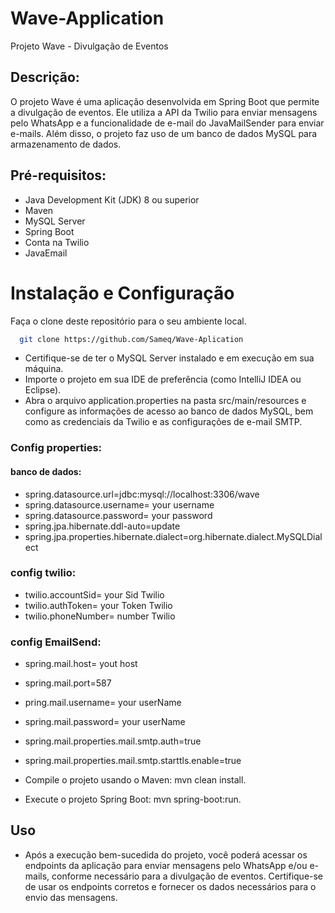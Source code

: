 # Wave-Application
Projeto Wave - Divulgação de Eventos
## Descrição:
O projeto Wave é uma aplicação desenvolvida em Spring Boot que permite a divulgação de eventos. Ele utiliza a API da Twilio para enviar mensagens pelo WhatsApp e a funcionalidade de e-mail do JavaMailSender para enviar e-mails. Além disso, o projeto faz uso de um banco de dados MySQL para armazenamento de dados.

## Pré-requisitos:
- Java Development Kit (JDK) 8 ou superior
- Maven
- MySQL Server
- Spring Boot
- Conta na Twilio
- JavaEmail
# Instalação e Configuração
Faça o clone deste repositório para o seu ambiente local.
```bash
  git clone https://github.com/Sameq/Wave-Aplication
```
- Certifique-se de ter o MySQL Server instalado e em execução em sua máquina.
- Importe o projeto em sua IDE de preferência (como IntelliJ IDEA ou Eclipse).
- Abra o arquivo application.properties na pasta src/main/resources e configure as informações de acesso ao banco de dados MySQL, bem como as credenciais da Twilio e as configurações de e-mail SMTP.
### Config properties:
#### banco de dados:
- spring.datasource.url=jdbc:mysql://localhost:3306/wave
- spring.datasource.username= your username
- spring.datasource.password= your password
- spring.jpa.hibernate.ddl-auto=update
- spring.jpa.properties.hibernate.dialect=org.hibernate.dialect.MySQLDialect
### config twilio:
- twilio.accountSid= your Sid Twilio
- twilio.authToken= your Token Twilio 
- twilio.phoneNumber= number Twilio 

### config EmailSend:
- spring.mail.host= yout host 
- spring.mail.port=587
- pring.mail.username= your userName
- spring.mail.password= your userName 
- spring.mail.properties.mail.smtp.auth=true
- spring.mail.properties.mail.smtp.starttls.enable=true


- Compile o projeto usando o Maven: mvn clean install.
- Execute o projeto Spring Boot: mvn spring-boot:run.
## Uso
- Após a execução bem-sucedida do projeto, você poderá acessar os endpoints da aplicação para enviar mensagens pelo WhatsApp e/ou e-mails, conforme necessário para a divulgação de eventos. Certifique-se de usar os endpoints corretos e fornecer os dados necessários para o envio das mensagens.
